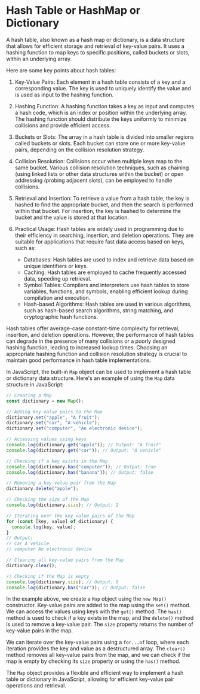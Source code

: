 # Hash Table or HashMap or Dictionary

A hash table, also known as a hash map or dictionary, is a data structure that allows for efficient storage and retrieval of key-value pairs. It uses a hashing function to map keys to specific positions, called buckets or slots, within an underlying array.

Here are some key points about hash tables:

1. Key-Value Pairs: Each element in a hash table consists of a key and a corresponding value. The key is used to uniquely identify the value and is used as input to the hashing function.

2. Hashing Function: A hashing function takes a key as input and computes a hash code, which is an index or position within the underlying array. The hashing function should distribute the keys uniformly to minimize collisions and provide efficient access.

3. Buckets or Slots: The array in a hash table is divided into smaller regions called buckets or slots. Each bucket can store one or more key-value pairs, depending on the collision resolution strategy.

4. Collision Resolution: Collisions occur when multiple keys map to the same bucket. Various collision resolution techniques, such as chaining (using linked lists or other data structures within the bucket) or open addressing (probing adjacent slots), can be employed to handle collisions.

5. Retrieval and Insertion: To retrieve a value from a hash table, the key is hashed to find the appropriate bucket, and then the search is performed within that bucket. For insertion, the key is hashed to determine the bucket and the value is stored at that location.

6. Practical Usage: Hash tables are widely used in programming due to their efficiency in searching, insertion, and deletion operations. They are suitable for applications that require fast data access based on keys, such as:

   - Databases: Hash tables are used to index and retrieve data based on unique identifiers or keys.
   - Caching: Hash tables are employed to cache frequently accessed data, speeding up retrieval.
   - Symbol Tables: Compilers and interpreters use hash tables to store variables, functions, and symbols, enabling efficient lookup during compilation and execution.
   - Hash-based Algorithms: Hash tables are used in various algorithms, such as hash-based search algorithms, string matching, and cryptographic hash functions.

Hash tables offer average-case constant-time complexity for retrieval, insertion, and deletion operations. However, the performance of hash tables can degrade in the presence of many collisions or a poorly designed hashing function, leading to increased lookup times. Choosing an appropriate hashing function and collision resolution strategy is crucial to maintain good performance in hash table implementations.

In JavaScript, the built-in `Map` object can be used to implement a hash table or dictionary data structure. Here's an example of using the `Map` data structure in JavaScript:

```javascript
// Creating a Map
const dictionary = new Map();

// Adding key-value pairs to the Map
dictionary.set("apple", "A fruit");
dictionary.set("car", "A vehicle");
dictionary.set("computer", "An electronic device");

// Accessing values using keys
console.log(dictionary.get("apple")); // Output: "A fruit"
console.log(dictionary.get("car")); // Output: "A vehicle"

// Checking if a key exists in the Map
console.log(dictionary.has("computer")); // Output: true
console.log(dictionary.has("banana")); // Output: false

// Removing a key-value pair from the Map
dictionary.delete("apple");

// Checking the size of the Map
console.log(dictionary.size); // Output: 2

// Iterating over the key-value pairs of the Map
for (const [key, value] of dictionary) {
  console.log(key, value);
}
// Output:
// car A vehicle
// computer An electronic device

// Clearing all key-value pairs from the Map
dictionary.clear();

// Checking if the Map is empty
console.log(dictionary.size); // Output: 0
console.log(dictionary.has("car")); // Output: false
```

In the example above, we create a `Map` object using the `new Map()` constructor. Key-value pairs are added to the map using the `set()` method. We can access the values using keys with the `get()` method. The `has()` method is used to check if a key exists in the map, and the `delete()` method is used to remove a key-value pair. The `size` property returns the number of key-value pairs in the map.

We can iterate over the key-value pairs using a `for...of` loop, where each iteration provides the key and value as a destructured array. The `clear()` method removes all key-value pairs from the map, and we can check if the map is empty by checking its `size` property or using the `has()` method.

The `Map` object provides a flexible and efficient way to implement a hash table or dictionary in JavaScript, allowing for efficient key-value pair operations and retrieval.
